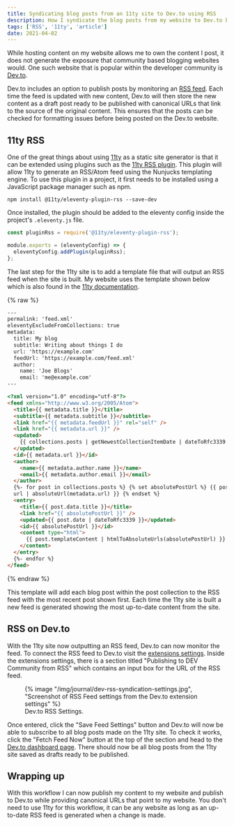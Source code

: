 ```yaml
---
title: Syndicating blog posts from an 11ty site to Dev.to using RSS
description: How I syndicate the blog posts from my website to Dev.to by providing an RSS feed for my journal page.
tags: ['RSS', '11ty', 'article']
date: 2021-04-02
---
```


While hosting content on my website allows me to own the content I post, it does not generate the exposure that community based blogging websites would. One such website that is popular within the developer community is [Dev.to](https://dev.to/).

Dev.to includes an option to publish posts by monitoring an [RSS feed](https://aboutfeeds.com/). Each time the feed is updated with new content, Dev.to will then store the new content as a draft post ready to be published with canonical URLs that link to the source of the original content. This ensures that the posts can be checked for formatting issues before being posted on the Dev.to website.

## 11ty RSS

One of the great things about using [11ty](https://www.11ty.dev/) as a static site generator is that it can be extended using plugins such as the [11ty RSS plugin](https://www.11ty.dev/docs/plugins/rss/). This plugin will allow 11ty to generate an RSS/Atom feed using the Nunjucks templating engine. To use this plugin in a project, it first needs to be installed using a JavaScript package manager such as npm.

```shell
npm install @11ty/eleventy-plugin-rss --save-dev
```

Once installed, the plugin should be added to the eleventy config inside the project's `.eleventy.js` file.

```javascript
const pluginRss = require('@11ty/eleventy-plugin-rss');

module.exports = (eleventyConfig) => {
  eleventyConfig.addPlugin(pluginRss);
};
```

The last step for the 11ty site is to add a template file that will output an RSS feed when the site is built. My website uses the template shown below which is also found in the [11ty documentation](https://www.11ty.dev/docs/plugins/rss/#sample-atom-feed-template).

{% raw %}

```html
---
permalink: 'feed.xml'
eleventyExcludeFromCollections: true
metadata:
  title: My blog
  subtitle: Writing about things I do
  url: 'https://example.com'
  feedUrl: 'https://example.com/feed.xml'
  author:
    name: 'Joe Blogs'
    email: 'me@example.com'
---

<?xml version="1.0" encoding="utf-8"?>
<feed xmlns="http://www.w3.org/2005/Atom">
  <title>{{ metadata.title }}</title>
  <subtitle>{{ metadata.subtitle }}</subtitle>
  <link href="{{ metadata.feedUrl }}" rel="self" />
  <link href="{{ metadata.url }}" />
  <updated>
    {{ collections.posts | getNewestCollectionItemDate | dateToRfc3339 }}
  </updated>
  <id>{{ metadata.url }}</id>
  <author>
    <name>{{ metadata.author.name }}</name>
    <email>{{ metadata.author.email }}</email>
  </author>
  {%- for post in collections.posts %} {% set absolutePostUrl %} {{ post.url |
  url | absoluteUrl(metadata.url) }} {% endset %}
  <entry>
    <title>{{ post.data.title }}</title>
    <link href="{{ absolutePostUrl }}" />
    <updated>{{ post.date | dateToRfc3339 }}</updated>
    <id>{{ absolutePostUrl }}</id>
    <content type="html">
      {{ post.templateContent | htmlToAbsoluteUrls(absolutePostUrl) }}
    </content>
  </entry>
  {%- endfor %}
</feed>
```

{% endraw %}

This template will add each blog post within the post collection to the RSS feed with the most recent post shown first. Each time the 11ty site is built a new feed is generated showing the most up-to-date content from the site.

## RSS on Dev.to

With the 11ty site now outputting an RSS feed, Dev.to can now monitor the feed. To connect the RSS feed to Dev.to visit the [extensions settings](https://dev.to/settings/extensions). Inside the extensions settings, there is a section titled "Publishing to DEV Community from RSS" which contains an input box for the URL of the RSS feed.

<figure>
  {% image "/img/journal/dev-rss-syndication-settings.jpg", "Screenshot of RSS Feed settings from the Dev.to extension settings" %}
  <figcaption>Dev.to RSS Settings.</figcaption>
</figure>

Once entered, click the "Save Feed Settings" button and Dev.to will now be able to subscribe to all blog posts made on the 11ty site. To check it works, click the "Fetch Feed Now" button at the top of the section and head to the [Dev.to dashboard page](https://dev.to/dashboard). There should now be all blog posts from the 11ty site saved as drafts ready to be published.

## Wrapping up

With this workflow I can now publish my content to my website and publish to Dev.to while providing canonical URLs that point to my website. You don't need to use 11ty for this workflow, it can be any website as long as an up-to-date RSS feed is generated when a change is made.
